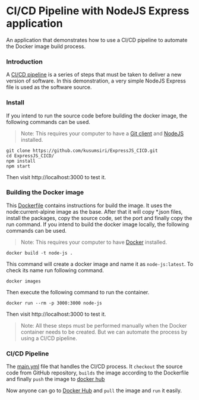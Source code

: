 # CI/CD Pipeline with NodeJS Express application
An application that demonstrates how to use a CI/CD pipeline to automate the Docker image build process.

### Introduction
A [CI/CD pipeline](https://www.redhat.com/en/topics/devops/what-cicd-pipeline) is a series of steps that must be taken to deliver a new version of software. In this demonstration, a very simple NodeJS Express file is used as the software source.

### Install
If you intend to run the source code before building the docker image, the following commands can be used.
> Note: This requires your computer to have a [Git client](https://git-scm.com/downloads/guis) and [NodeJS](https://nodejs.org/en/) installed.
```
git clone https://github.com/kusumsiri/ExpressJS_CICD.git
cd ExpressJS_CICD/
npm install
npm start
```
Then visit http://localhost:3000 to test it.

### Building the Docker image
This [Dockerfile](./Dockerfile) contains instructions for build the image. It uses the node:current-alpine image as the base. After that it will copy *.json files, install the packages, copy the source code, set the port and finally copy the run command.
If you intend to build the docker image locally, the following commands can be used.
> Note: This requires your computer to have [Docker](https://www.docker.com/) installed.
```
docker build -t node-js .
```
This command will create a docker image and name it as `node-js:latest`. To check its name run following command.
```
docker images
```
Then execute the following command to run the container.
```
docker run --rm -p 3000:3000 node-js
```
Then visit http://localhost:3000 to test it.

> Note: All these steps must be performed manually when the Docker container needs to be created. But we can automate the process by using a CI/CD pipeline.

### CI/CD Pipeline
The [main.yml](/.github/workflows/main.yml) file that handles the CI/CD process. It `checkout` the source code from GitHub repository, `builds` the image according to the Dockerfile and finally `push` the image to [docker hub](https://hub.docker.com/repository/docker/kusumsiri/expressjs)

Now anyone can go to [Docker Hub](https://hub.docker.com/repository/docker/kusumsiri/expressjs) and `pull` the image and `run` it easily.
